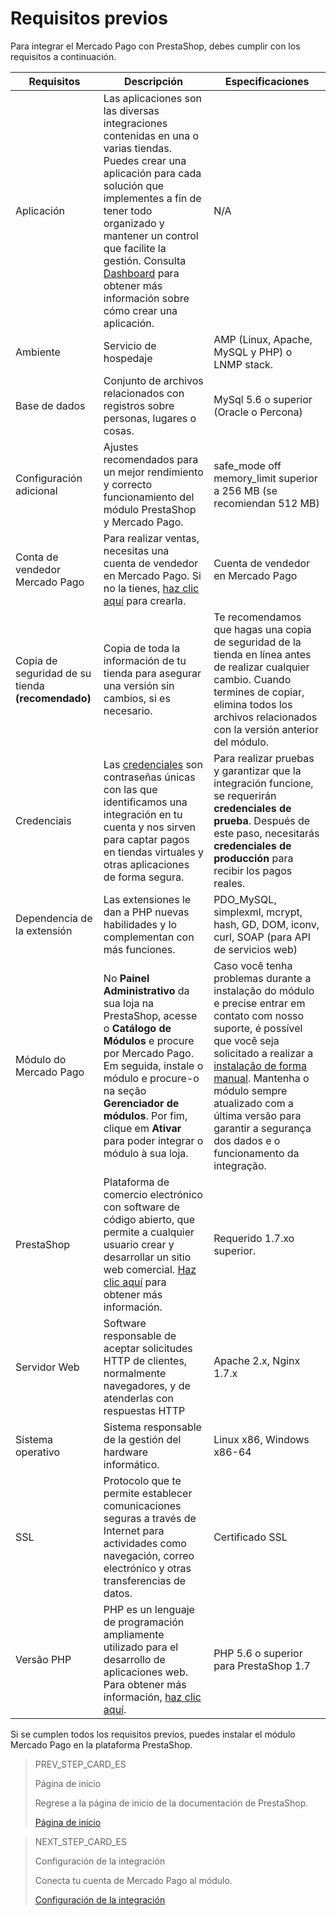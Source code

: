 # Requisitos previos

Para integrar el Mercado Pago con PrestaShop, debes cumplir con los requisitos a continuación.
 
| Requisitos | Descripción | Especificaciones |
| --- | --- | --- |
| Aplicación | Las aplicaciones son las diversas integraciones contenidas en una o varias tiendas. Puedes crear una aplicación para cada solución que implementes a fin de tener todo organizado y mantener un control que facilite la gestión. Consulta [Dashboard](/developers/es/docs/prestashop/additional-content/dashboard/introduction) para obtener más información sobre cómo crear una aplicación. | N/A |
| Ambiente | Servicio de hospedaje | AMP (Linux, Apache, MySQL y PHP) o LNMP stack. |
| Base de dados | Conjunto de archivos relacionados con registros sobre personas, lugares o cosas. | MySql 5.6 o superior (Oracle o Percona) |
| Configuración adicional | Ajustes recomendados para un mejor rendimiento y correcto funcionamiento del módulo PrestaShop y Mercado Pago. | safe_mode off memory_limit superior a 256 MB (se recomiendan 512 MB) |
| Conta de vendedor Mercado Pago | Para realizar ventas, necesitas una cuenta de vendedor en Mercado Pago. Si no la tienes, [haz clic aquí](https://www.mercadopago[FAKER][URL][DOMAIN]/hub/registration/landing) para crearla. | Cuenta de vendedor en Mercado Pago |
| Copia de seguridad de su tienda **(recomendado)** | Copia de toda la información de tu tienda para asegurar una versión sin cambios, si es necesario. | Te recomendamos que hagas una copia de seguridad de la tienda en línea antes de realizar cualquier cambio. Cuando termines de copiar, elimina todos los archivos relacionados con la versión anterior del módulo. |
| Credenciais | Las [credenciales](/developers/es/guides/additional-content/credentials/credentials) son contraseñas únicas con las que identificamos una integración en tu cuenta y nos sirven para captar pagos en tiendas virtuales y otras aplicaciones de forma segura. | Para realizar pruebas y garantizar que la integración funcione, se requerirán **credenciales de prueba**. Después de este paso, necesitarás **credenciales de producción** para recibir los pagos reales. |
| Dependencia de la extensión | Las extensiones le dan a PHP nuevas habilidades y lo complementan con más funciones. | PDO_MySQL, simplexml, mcrypt, hash, GD, DOM, iconv, curl, SOAP (para API de servicios web) |
| Módulo do Mercado Pago | No **Painel Administrativo** da sua loja na PrestaShop, acesse o **Catálogo de Módulos** e procure por Mercado Pago. Em seguida, instale o módulo e procure-o na seção **Gerenciador de módulos**. Por fim, clique em **Ativar** para poder integrar o módulo à sua loja. | Caso você tenha problemas durante a instalação do módulo e precise entrar em contato com nosso suporte, é possível que você seja solicitado a realizar a [instalação de forma manual](/developers/pt/docs/prestashop/how-tos/install-module-manually). Mantenha o módulo sempre atualizado com a última versão para garantir a segurança dos dados e o funcionamento da integração. |
| PrestaShop | Plataforma de comercio electrónico con software de código abierto, que permite a cualquier usuario crear y desarrollar un sitio web comercial. [Haz clic aquí](https://www.prestashop.com/pt/) para obtener más información. | Requerido 1.7.xo superior. |
| Servidor Web | Software responsable de aceptar solicitudes HTTP de clientes, normalmente navegadores, y de atenderlas con respuestas HTTP | Apache 2.x, Nginx 1.7.x |
| Sistema operativo | Sistema responsable de la gestión del hardware informático. | Linux x86, Windows x86-64 |
| SSL | Protocolo que te permite establecer comunicaciones seguras a través de Internet para actividades como navegación, correo electrónico y otras transferencias de datos. | Certificado SSL |
| Versão PHP | PHP es un lenguaje de programación ampliamente utilizado para el desarrollo de aplicaciones web. Para obtener más información, [haz clic aquí](https://www.php.net/). | PHP 5.6 o superior para PrestaShop 1.7 |

Si se cumplen todos los requisitos previos, puedes instalar el módulo Mercado Pago en la plataforma PrestaShop.

> PREV_STEP_CARD_ES
>
> Página de inicio
>
> Regrese a la página de inicio de la documentación de PrestaShop.
>
> [Página de inicio](/developers/es/docs/prestashop/landing)

> NEXT_STEP_CARD_ES
>
> Configuración de la integración
>
> Conecta tu cuenta de Mercado Pago al módulo.
>
> [Configuración de la integración](/developers/es/docs/prestashop/integration)